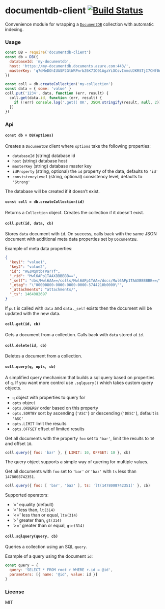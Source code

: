 # documentdb-client [![Build Status](https://travis-ci.org/ralphtheninja/documentdb-client.svg?branch=master)](https://travis-ci.org/ralphtheninja/documentdb-client)

Convenience module for wrapping a [`DocumentDB`](https://github.com/Azure/azure-documentdb-node) collection with automatic indexing.

### Usage

```js
const DB = require('documentdb-client')
const db = DB({
  databaseId: 'my-documentdb',
  host: 'https://my-documentdb.documents.azure.com:443/',
  masterKey: 'q7dMeDOhIUASP2GtWRPnrbZ6K7IO91AgaYiOCsvImmoUJKRSTjI7CNf0mEehGh4czRo17yED5AmPN1wERf367=='
})

const coll = db.createCollection('my-collection')
const data = { some: 'value' }
coll.put('1234', data, function (err, result) {
  coll.get(data.id, function (err, result) {
    if (!err) console.log('.get() OK', JSON.stringify(result, null, 2))
  })
})
```

### Api

#### `const db = DB(options)`

Creates a `DocumentDB` client where `options` take the following properties:

* `databaseId` (string) database id
* `host` (string) database host
* `masterKey` (string) database master key
* `idProperty` (string, optional) the `id` property of the data, defaults to `'id'`
* `consistencyLevel` (string, optional) consistency level, defaults to `'Strong'`

The database will be created if it doesn't exist.

#### `const coll = db.createCollection(id)`

Returns a `Collection` object. Creates the collection if it doesn't exist.

#### `coll.put(id, data, cb)`

Stores `data` document with `id`. On success, calls back with the same JSON document with additional meta data properties set by `DocumentDB`.

Example of meta data properties:

```json
{
  "key1": "value1",
  "key2": "value2",
  "id": "AGJMqmtbTVarTf",
  "_rid": "Mwl6APp1TAAXBBBBBB==",
  "_self": "dbs/Mwl6AA==/colls/Mwl6APp1TAA=/docs/Mwl6APp1TAAXBBBBBB==/",
  "_etag": "\"00000800-0000-0000-0000-5744210b0000\"",
  "_attachments": "attachments/",
  "_ts": 1464082697
}
```

If `put` is called with `data` and `data._self` exists then the document will be updated with the new data.

#### `coll.get(id, cb)`

Gets a document from a collection. Calls back with `data` stored at `id`.

#### `coll.delete(id, cb)`

Deletes a document from a collection.

#### `coll.query(q, opts, cb)`

A simplified query mechanism that builds a sql query based on properties of `q`. If you want more control use `.sqlquery()` which takes custom query objects.

* `q` object with properties to query for
* `opts` object
* `opts.ORDERBY` order based on this property
* `opts.SORTBY` sort by ascending (`'ASC'`) or descending (`'DESC'`), default is `'ASC'`
* `opts.LIMIT` limit the results
* `opts.OFFSET` offset of limited results

Get all documents with the property `foo` set to `'bar'`, limit the results to `10` and offset `10`.

```js
coll.query({ foo: 'bar' }, { LIMIT: 10, OFFSET: 10 }, cb)
```

The query object supports a simple way of quering for multiple values.

Get all documents with `foo` set to `'bar'` _or_ `'baz'` with `ts` less than `1478008742351`.

```js
coll.query({ foo: [ 'bar', 'baz' ], ts: 'lt(1478008742351)' }, cb)
```

Supported operators:

* '=' equality (default)
* '<' less than, `lt(314)`
* '<=' less than or equal, `lte(314)`
* '>' greater than, `gt(314)`
* '>=' greater than or equal, `gte(314)`


#### `coll.sqlquery(query, cb)`

Queries a collection using an SQL `query`.

Example of a query using the document `id`:

```js
const query = {
  query: 'SELECT * FROM root r WHERE r.id = @id',
  parameters: [{ name: '@id', value: id }]
}
```

### License

MIT
